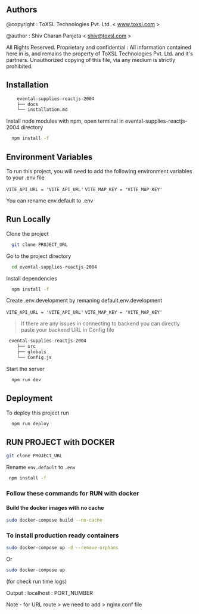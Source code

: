 

## Authors

@copyright : ToXSL Technologies Pvt. Ltd. < www.toxsl.com >

@author    : Shiv Charan Panjeta < shiv@toxsl.com >
 
All Rights Reserved.
Proprietary and confidential :  All information contained here in is, and remains
the property of ToXSL Technologies Pvt. Ltd. and it's partners.
Unauthorized copying of this file, via any medium is strictly prohibited.



## Installation
```bash
    evental-supplies-reactjs-2004
    ├── docs
    └── installation.md
```

Install node modules with npm, open terminal in evental-supplies-reactjs-2004 directory

```bash
  npm install -f
```
    
## Environment Variables

To run this project, you will need to add the following environment variables to your .env file

`VITE_API_URL = 'VITE_API_URL'`
`VITE_MAP_KEY = 'VITE_MAP_KEY'`

You can rename env.default to .env

## Run Locally

Clone the project

```bash
  git clone PROJECT_URL
```

Go to the project directory

```bash
  cd evental-supplies-reactjs-2004
```

Install dependencies

```bash
  npm install -f
```
Create .env.development by remaning default.env.development

`VITE_API_URL = 'VITE_API_URL'`
`VITE_MAP_KEY = 'VITE_MAP_KEY'`


> If there are any issues in connecting to backend you can directly paste your backend URL in Config file
```bash 
 evental-supplies-reactjs-2004
    ├── src
    ├── globals
    └── Config.js
```

Start the server

```bash
  npm run dev
```


## Deployment

To deploy this project run

```bash
  npm run deploy
```

## RUN PROJECT with DOCKER
 
```bash 
git clone PROJECT_URL
```

Rename `env.default` to `.env`

```bash
 npm install -f
```

### Follow these commands for RUN with docker

#### Build the docker images with no cache

```bash 
sudo docker-compose build --no-cache
```

### To install production ready containers

```bash
sudo docker-compose up -d --remove-orphans
```
Or
```bash
sudo docker-compose up
```
(for check run time logs)

Output : localhost : PORT_NUMBER

Note - for URL route > we need to add > nginx.conf file